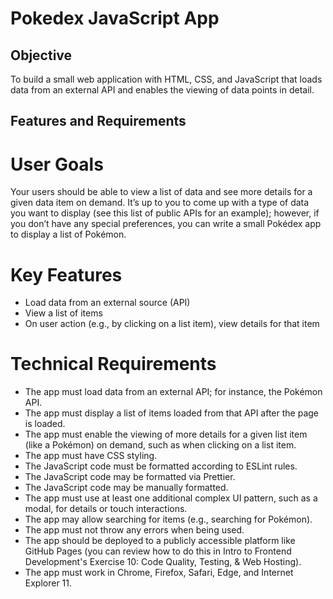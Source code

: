 # Pokedex JavaScript App

## Objective

To build a small web application with HTML, CSS, and JavaScript that loads data from an external API and enables the viewing of data points in detail.

## Features and Requirements

# User Goals

Your users should be able to view a list of data and see more details for a given data item on demand.
It’s up to you to come up with a type of data you want to display (see this list of public APIs for an
example); however, if you don’t have any special preferences, you can write a small Pokédex app to
display a list of Pokémon.

# Key Features

- Load data from an external source (API)
- View a list of items
- On user action (e.g., by clicking on a list item), view details for that item

# Technical Requirements

- The app must load data from an external API; for instance, the Pokémon API.
- The app must display a list of items loaded from that API after the page is loaded.
- The app must enable the viewing of more details for a given list item (like a Pokémon) on demand, such as when clicking on a list item.
- The app must have CSS styling.
- The JavaScript code must be formatted according to ESLint rules.
- The JavaScript code may be formatted via Prettier.
- The JavaScript code may be manually formatted.
- The app must use at least one additional complex UI pattern, such as a modal, for details or touch interactions.
- The app may allow searching for items (e.g., searching for Pokémon).
- The app must not throw any errors when being used.
- The app should be deployed to a publicly accessible platform like GitHub Pages (you can review how to do this in Intro to Frontend Development's Exercise 10: Code Quality, Testing, & Web Hosting).
- The app must work in Chrome, Firefox, Safari, Edge, and Internet Explorer 11.
